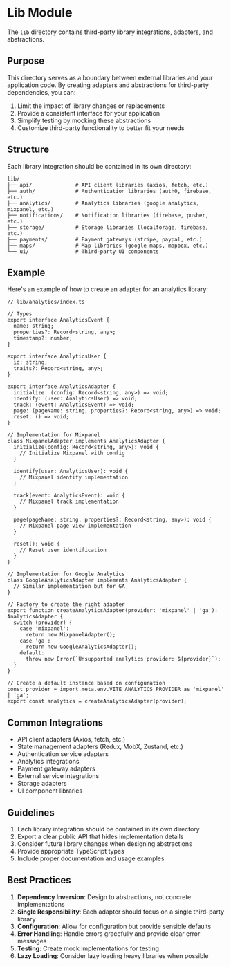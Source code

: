 # Lib Module

The `lib` directory contains third-party library integrations, adapters, and abstractions.

## Purpose

This directory serves as a boundary between external libraries and your application code. By creating adapters and abstractions for third-party dependencies, you can:

1. Limit the impact of library changes or replacements
2. Provide a consistent interface for your application
3. Simplify testing by mocking these abstractions
4. Customize third-party functionality to better fit your needs

## Structure

Each library integration should be contained in its own directory:

```
lib/
├── api/              # API client libraries (axios, fetch, etc.)
├── auth/             # Authentication libraries (auth0, firebase, etc.)
├── analytics/        # Analytics libraries (google analytics, mixpanel, etc.)
├── notifications/    # Notification libraries (firebase, pusher, etc.)
├── storage/          # Storage libraries (localforage, firebase, etc.)
├── payments/         # Payment gateways (stripe, paypal, etc.)
├── maps/             # Map libraries (google maps, mapbox, etc.)
└── ui/               # Third-party UI components
```

## Example

Here's an example of how to create an adapter for an analytics library:

```tsx
// lib/analytics/index.ts

// Types
export interface AnalyticsEvent {
  name: string;
  properties?: Record<string, any>;
  timestamp?: number;
}

export interface AnalyticsUser {
  id: string;
  traits?: Record<string, any>;
}

export interface AnalyticsAdapter {
  initialize: (config: Record<string, any>) => void;
  identify: (user: AnalyticsUser) => void;
  track: (event: AnalyticsEvent) => void;
  page: (pageName: string, properties?: Record<string, any>) => void;
  reset: () => void;
}

// Implementation for Mixpanel
class MixpanelAdapter implements AnalyticsAdapter {
  initialize(config: Record<string, any>): void {
    // Initialize Mixpanel with config
  }

  identify(user: AnalyticsUser): void {
    // Mixpanel identify implementation
  }

  track(event: AnalyticsEvent): void {
    // Mixpanel track implementation
  }

  page(pageName: string, properties?: Record<string, any>): void {
    // Mixpanel page view implementation
  }

  reset(): void {
    // Reset user identification
  }
}

// Implementation for Google Analytics
class GoogleAnalyticsAdapter implements AnalyticsAdapter {
  // Similar implementation but for GA
}

// Factory to create the right adapter
export function createAnalyticsAdapter(provider: 'mixpanel' | 'ga'): AnalyticsAdapter {
  switch (provider) {
    case 'mixpanel':
      return new MixpanelAdapter();
    case 'ga':
      return new GoogleAnalyticsAdapter();
    default:
      throw new Error(`Unsupported analytics provider: ${provider}`);
  }
}

// Create a default instance based on configuration
const provider = import.meta.env.VITE_ANALYTICS_PROVIDER as 'mixpanel' | 'ga';
export const analytics = createAnalyticsAdapter(provider);
```

## Common Integrations

- API client adapters (Axios, fetch, etc.)
- State management adapters (Redux, MobX, Zustand, etc.)
- Authentication service adapters
- Analytics integrations
- Payment gateway adapters
- External service integrations
- Storage adapters
- UI component libraries

## Guidelines

1. Each library integration should be contained in its own directory
2. Export a clear public API that hides implementation details
3. Consider future library changes when designing abstractions
4. Provide appropriate TypeScript types
5. Include proper documentation and usage examples

## Best Practices

1. **Dependency Inversion**: Design to abstractions, not concrete implementations
2. **Single Responsibility**: Each adapter should focus on a single third-party library
3. **Configuration**: Allow for configuration but provide sensible defaults
4. **Error Handling**: Handle errors gracefully and provide clear error messages
5. **Testing**: Create mock implementations for testing
6. **Lazy Loading**: Consider lazy loading heavy libraries when possible 